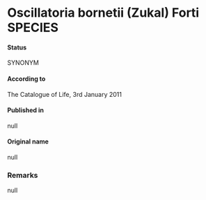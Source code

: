 # Oscillatoria bornetii (Zukal) Forti SPECIES

#### Status
SYNONYM

#### According to
The Catalogue of Life, 3rd January 2011

#### Published in
null

#### Original name
null

### Remarks
null